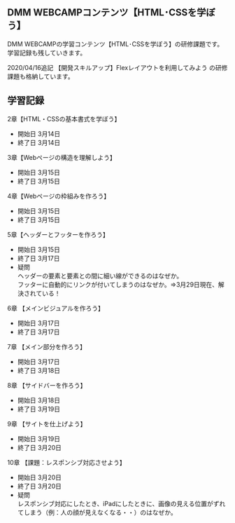 ## DMM WEBCAMPコンテンツ【HTML･CSSを学ぼう】
DMM WEBCAMPの学習コンテンツ【HTML･CSSを学ぼう】の研修課題です。  
学習記録も残していきます。

2020/04/16追記 【開発スキルアップ】Flexレイアウトを利用してみよう の研修課題も格納しています。

## 学習記録

2章【HTML・CSSの基本書式を学ぼう】
- 開始日 3月14日
- 終了日 3月14日

3章【Webページの構造を理解しよう】
- 開始日 3月15日
- 終了日 3月15日

4章【Webページの枠組みを作ろう】
- 開始日 3月15日
- 終了日 3月15日

5章【ヘッダーとフッターを作ろう】
- 開始日 3月15日
- 終了日 3月17日
- 疑問  
ヘッダーの要素と要素との間に細い線ができるのはなぜか。  
フッターに自動的にリンクが付いてしまうのはなぜか。⇒3月29日現在、解決されている！

6章 【メインビジュアルを作ろう】
- 開始日 3月17日
- 終了日 3月17日

7章 【メイン部分を作ろう】
- 開始日 3月17日
- 終了日 3月18日

8章 【サイドバーを作ろう】
- 開始日 3月18日
- 終了日 3月19日

9章 【サイトを仕上げよう】
- 開始日 3月19日
- 終了日 3月20日

10章 【課題：レスポンシブ対応させよう】
- 開始日 3月20日
- 終了日 3月20日
- 疑問  
レスポンシブ対応にしたとき、iPadにしたときに、画像の見える位置がずれてしまう（例：人の顔が見えなくなる・・）のはなぜか。